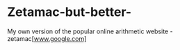 # Zetamac-but-better-
My own version of the popular online arithmetic website - zetamac[www.google.com]
